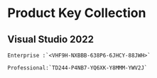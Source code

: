 # Product Key Collection

## Visual Studio 2022
```
Enterprise :`<VHF9H-NXBBB-638P6-6JHCY-88JWH>`

Professional:`TD244-P4NB7-YQ6XK-Y8MMM-YWV2J`
```